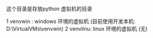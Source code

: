 这个目录是存放python 虚拟机的目录

1   venvwin : windows 环境的虚拟机
    (目前使用开发本机:  D:\VirtualVMs\venvwin)
2   venvlinu:  linux 环境的虚拟机
     (无)